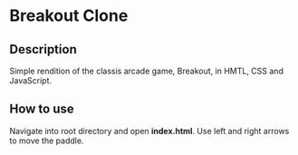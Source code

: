 # Breakout Clone

## Description
Simple rendition of the classis arcade game, Breakout, in HMTL, CSS and JavaScript.

## How to use
Navigate into root directory and open **index.html**.
Use left and right arrows to move the paddle.

